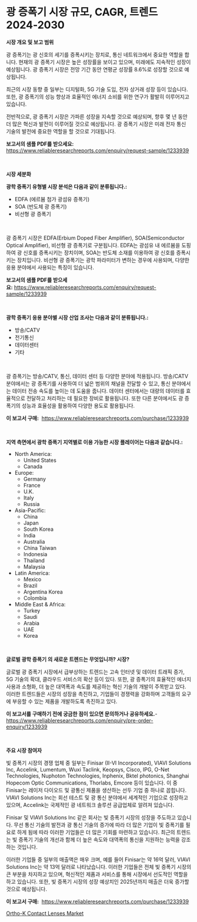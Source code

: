 <p><h1>광 증폭기 시장 규모, CAGR, 트렌드 2024-2030</h1></p><p><strong>시장 개요 및 보고 범위</strong></p>
<p><p>광 증폭기는 광 신호의 세기를 증폭시키는 장치로, 통신 네트워크에서 중요한 역할을 합니다. 현재의 광 증폭기 시장은 높은 성장률을 보이고 있으며, 미래에도 지속적인 성장이 예상됩니다. 광 증폭기 시장은 전망 기간 동안 연평균 성장률 8.6%로 성장할 것으로 예상됩니다.</p><p>최근의 시장 동향 중 일부는 디지털화, 5G 기술 도입, 전자 상거래 성장 등이 있습니다. 또한, 광 증폭기의 성능 향상과 효율적인 에너지 소비를 위한 연구가 활발히 이루어지고 있습니다.</p><p>전반적으로, 광 증폭기 시장은 가파른 성장을 지속할 것으로 예상되며, 향후 몇 년 동안 더 많은 혁신과 발전이 이루어질 것으로 예상됩니다. 광 증폭기 시장은 미래 전자 통신 기술의 발전에 중요한 역할을 할 것으로 기대됩니다.</p></p>
<p><strong>보고서의 샘플 PDF를 받으세요:</strong> <a href="https://www.reliableresearchreports.com/enquiry/request-sample/1233939">https://www.reliableresearchreports.com/enquiry/request-sample/1233939</a></p>
<p>&nbsp;</p>
<p><strong>시장 세분화</strong></p>
<p><strong>광학 증폭기 유형별 시장 분석은 다음과 같이 분류됩니다.:</strong></p>
<p><ul><li>EDFA (에르븀 첨가 광섬유 증폭기)</li><li>SOA (반도체 광 증폭기)</li><li>비선형 광 증폭기</li></ul></p>
<p>&nbsp;</p>
<p><p>광 증폭기 시장은 EDFA(Erbium Doped Fiber Amplifier), SOA(Semiconductor Optical Amplifier), 비선형 광 증폭기로 구분됩니다. EDFA는 광섬유 내 에르븀을 도핑하여 광 신호를 증폭시키는 장치이며, SOA는 반도체 소재를 이용하여 광 신호를 증폭시키는 장치입니다. 비선형 광 증폭기는 광학 파라미터가 변하는 경우에 사용되며, 다양한 응용 분야에서 사용되는 특징이 있습니다.</p></p>
<p><strong>보고서의 샘플 PDF를 받으세요:</strong>&nbsp;<a href="https://www.reliableresearchreports.com/enquiry/request-sample/1233939">https://www.reliableresearchreports.com/enquiry/request-sample/1233939</a></p>
<p>&nbsp;</p>
<p><strong> 광학 증폭기 응용 분야별 시장 산업 조사는 다음과 같이 분류됩니다.:</strong></p>
<p><ul><li>방송/CATV</li><li>전기통신</li><li>데이터센터</li><li>기타</li></ul></p>
<p>&nbsp;</p>
<p><p>광 증폭기는 방송/CATV, 통신, 데이터 센터 등 다양한 분야에 적용됩니다. 방송/CATV 분야에서는 광 증폭기를 사용하여 더 넓은 범위의 채널을 전달할 수 있고, 통신 분야에서는 데이터 전송 속도를 높이는 데 도움을 줍니다. 데이터 센터에서는 대량의 데이터를 효율적으로 전달하고 처리하는 데 필요한 장비로 활용됩니다. 또한 다른 분야에서도 광 증폭기의 성능과 효율성을 활용하여 다양한 용도로 활용됩니다.</p></p>
<p><strong>이 보고서 구매:</strong>&nbsp; <a href="https://www.reliableresearchreports.com/purchase/1233939">https://www.reliableresearchreports.com/purchase/1233939</a></p>
<p>&nbsp;</p>
<p><strong>지역 측면에서 광학 증폭기 지역별로 이용 가능한 시장 플레이어는 다음과 같습니다.:</strong></p>
<p><ul>
    <li>
        North America:
        <ul>
            <li>United States</li>
            <li>Canada</li>
        </ul>
    </li>
    <li>
        Europe:
        <ul>
            <li>Germany</li>
            <li>France</li>
            <li>U.K.</li>
            <li>Italy</li>
            <li>Russia</li>
        </ul>
    </li>
    <li>
        Asia-Pacific:
        <ul>
            <li>China</li>
            <li>Japan</li>
            <li>South Korea</li>
            <li>India</li>
            <li>Australia</li>
            <li>China Taiwan</li>
            <li>Indonesia</li>
            <li>Thailand</li>
            <li>Malaysia</li>
        </ul>
    </li>
    <li>
        Latin America:
        <ul>
            <li>Mexico</li>
            <li>Brazil</li>
            <li>Argentina Korea</li>
            <li>Colombia</li>
        </ul>
    </li>
    <li>
        Middle East & Africa:
        <ul>
            <li>Turkey</li>
            <li>Saudi</li>
            <li>Arabia</li>
            <li>UAE</li>
            <li>Korea</li>
        </ul>
    </li>
    </ul></p>
<p>&nbsp;</p>
<p><strong>글로벌 광학 증폭기 의 새로운 트렌드는 무엇입니까? 시장?</strong></p>
<p><p>글로벌 광 증폭기 시장에서 급부상하는 트렌드는 고속 인터넷 및 데이터 트래픽 증가, 5G 기술의 확대, 클라우드 서비스의 확산 등이 있다. 또한, 광 증폭기의 효율적인 에너지 사용과 소형화, 더 높은 대역폭과 속도를 제공하는 혁신 기술의 개발이 주목받고 있다. 이러한 트렌드들은 시장의 성장을 촉진하고, 기업들이 경쟁력을 강화하며 고객들의 요구에 부응할 수 있는 제품을 개발하도록 촉진하고 있다.</p></p>
<p><strong>이 보고서를 구매하기 전에 궁금한 점이 있으면 문의하거나 공유하세요.</strong>- <a href="https://www.reliableresearchreports.com/enquiry/pre-order-enquiry/1233939">https://www.reliableresearchreports.com/enquiry/pre-order-enquiry/1233939</a></p>
<p>&nbsp;</p>
<p><strong>주요 시장 참여자</strong></p>
<p><p>빛 증폭기 시장의 경쟁 업체 중 일부는 Finisar (II-VI Incorporated), VIAVI Solutions Inc, Accelink, Lumentum, Wuxi Taclink, Keopsys, Cisco, IPG, O-Net Technologies, Nuphoton Technologies, Inphenix, Bktel photonics, Shanghai Hopecom Optic Communications, Thorlabs, Emcore 등이 있습니다. 이 중 Finisar는 레이저 다이오드 및 광통신 제품을 생산하는 선두 기업 중 하나로 꼽힙니다. VIAVI Solutions Inc는 회선 테스트 및 광 통신 분야에서 세계적인 기업으로 성장하고 있으며, Accelink는 국제적인 광 네트워크 솔루션 공급업체로 알려져 있습니다.</p><p>Finisar 및 VIAVI Solutions Inc 같은 회사는 빛 증폭기 시장의 성장을 주도하고 있습니다. 무선 통신 기술의 발전과 광 통신 기술의 증가에 따라 더 많은 기업이 빛 증폭기를 필요로 하게 됨에 따라 이러한 기업들은 더 많은 기회를 마련하고 있습니다. 최근의 트렌드는 빛 증폭기 기술의 개선과 함께 더 높은 속도와 대역폭의 통신을 지원하는 능력을 강조하는 것입니다.</p><p>이러한 기업들 중 일부의 매출액은 매우 크며, 예를 들어 Finisar는 약 16억 달러, VIAVI Solutions Inc는 약 13억 달러로 나타났습니다. 이러한 기업들은 전체 빛 증폭기 시장의 큰 부분을 차지하고 있으며, 혁신적인 제품과 서비스를 통해 시장에서 선도적인 역할을 하고 있습니다. 또한, 빛 증폭기 시장의 성장 예상치인 2025년까지 매출은 더욱 증가할 것으로 예상됩니다.</p></p>
<p><strong>이 보고서 구매:</strong>&nbsp;&nbsp;<a href="https://www.reliableresearchreports.com/purchase/1233939">https://www.reliableresearchreports.com/purchase/1233939</a></p>
<p><p><a href="https://github.com/WillieWoodard/Market-Research-Report-List-4/blob/main/ortho-k-contact-lenses-market.md">Ortho-K Contact Lenses Market</a></p></p>
